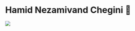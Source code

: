 # Hamid Nezamivand Chegini 👋

<img align="center" src="https://github.com/Hamidnch/hamidnch/assets/11829193/91df5820-99cf-4323-b3db-d59656e21df8" />
